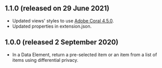 1.1.0 (released on 29 June 2021)
--------------------------------

- Updated views' styles to use [Adobe Coral 4.5.0](https://opensource.adobe.com/coral-spectrum/documentation/).
- Updated properties in extension.json.

1.0.0 (released 2 September 2020)
---------------------------------

- In a Data Element, return a pre-selected item or an item from a list of items using differential privacy.